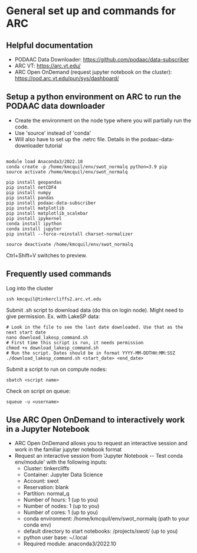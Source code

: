 # General set up and commands for ARC

## Helpful documentation

- PODAAC Data Downloader: https://github.com/podaac/data-subscriber
- ARC VT: https://arc.vt.edu/
- ARC Open OnDemand (request jupyter notebook on the cluster): https://ood.arc.vt.edu/pun/sys/dashboard/

## Setup a python environment on ARC to run the PODAAC data downloader

- Create the environment on the node type where you will partially run the code.
- Use 'source' instead of 'conda'
- Will also have to set up the  .netrc file. Details in the podaac-data-downloader tutorial

```

module load Anaconda3/2022.10
conda create -p /home/kmcquil/env/swot_normalq python=3.9 pip
source activate /home/kmcquil/env/swot_normalq

pip install geopandas
pip install netCDF4
pip install numpy
pip install pandas
pip install podaac-data-subscriber
pip install matplotlib
pip install matplotlib_scalebar
pip install ipykernel
conda install ipython
conda install jupyter
pip install --force-reinstall charset-normalizer

source deactivate /home/kmcquil/env/swot_normalq

```

Ctrl+Shift+V switches to preview.

## Frequently used commands 
Log into the cluster
```
ssh kmcquil@tinkercliffs2.arc.vt.edu
```
Submit .sh script to download data (do this on login node). Might need to give permission. Ex. with LakeSP data:
```
# Look in the file to see the last date downloaded. Use that as the next start date 
nano download_lakesp_command.sh 
# First time this script is run, it needs permission
chmod +x download_lakesp_command.sh
# Run the script. Dates should be in format YYYY-MM-DDTHH:MM:SSZ
./download_lakesp_command.sh <start_date> <end_date>
```

Submit a script to run on compute nodes:
```
sbatch <script name> 
```

Check on script on queue:
```
squeue -u <username>
```

## Use ARC Open OnDemand to interactively work in a Jupyter Notebook

- ARC Open OnDemand allows you to request an interactive session and work in the familiar jupyter notebook format
- Request an interactive session from 'Jupyter Notebook -- Test conda env/module' with the following inputs:
    - Cluster: tinkercliffs
    - Container: Jupyter Data Science
    - Account: swot
    - Reservation: blank
    - Partition: normal_q
    - Number of hours: 1 (up to you)
    - Number of nodes: 1 (up to you)
    - Number of cores: 1 (up to you)
    - conda environment: /home/kmcquil/env/swot_normalq (path to your conda env)
    - default directory to start notebooks: /projects/swot/ (up to you)
    - python user base: ~/.local
    - Required module: anaconda3/2022.10
